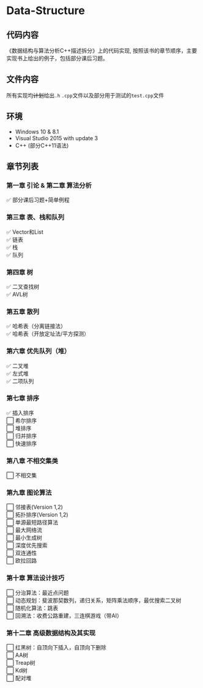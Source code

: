 # Data-Structure

## 代码内容
《数据结构与算法分析C++描述拆分》上的代码实现,
按照该书的章节顺序，主要实现书上给出的例子，包括部分课后习题。

## 文件内容
所有实现均~~计划~~给出`.h` `.cpp`文件以及部分用于测试的`test.cpp`文件

## 环境
- Windows 10 \& 8.1
- Visual Studio 2015 with update 3
- C++ (部分C++11语法)

## 章节列表
### 第一章 引论 & 第二章 算法分析
:white_check_mark: 部分课后习题+简单例程
### 第三章 表、栈和队列
:white_check_mark: Vector和List  
:white_check_mark: 链表  
:white_check_mark: 栈  
:white_check_mark: 队列  
### 第四章 树
:white_check_mark: 二叉查找树  
:white_check_mark: AVL树  
### 第五章 散列
:white_check_mark: 哈希表（分离链接法）  
:white_check_mark: 哈希表（开放定址法/平方探测）  
### 第六章 优先队列（堆）
:white_check_mark: 二叉堆  
:white_check_mark: 左式堆  
:white_check_mark: 二项队列  
### 第七章 排序
:white_check_mark: 插入排序  
:white_large_square: 希尔排序  
:white_large_square: 堆排序  
:white_large_square: 归并排序  
:white_large_square: 快速排序  
### 第八章 不相交集类
:white_large_square: 不相交集  
### 第九章 图论算法
:white_large_square: 邻接表(Version 1,2)  
:white_large_square: 拓扑排序(Version 1,2)  
:white_large_square: 单源最短路径算法  
:white_large_square: 最大网络流  
:white_large_square: 最小生成树  
:white_large_square: 深度优先搜索  
:white_large_square: 双连通性  
:white_large_square: 欧拉回路  
### 第十章 算法设计技巧
:white_large_square: 分治算法：最近点问题  
:white_large_square: 动态规划：斐波那契数列，递归关系，矩阵乘法顺序，最优搜索二叉树  
:white_large_square: 随机化算法：跳表  
:white_large_square: 回溯法：收费公路重建，三连棋游戏（带AI）  
### 第十二章 高级数据结构及其实现
:white_large_square: 红黑树：自顶向下插入，自顶向下删除  
:white_large_square: AA树  
:white_large_square: Treap树  
:white_large_square: Kd树  
:white_large_square: 配对堆  